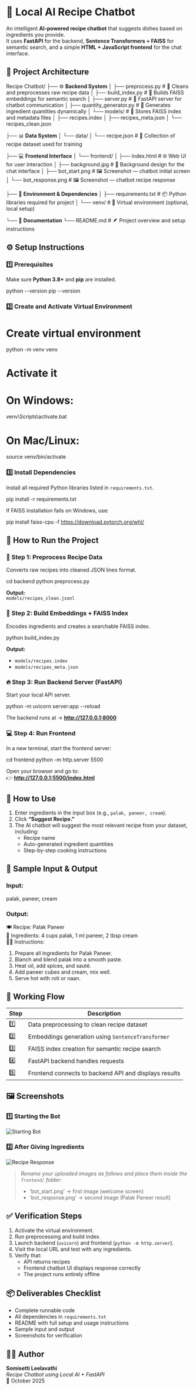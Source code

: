 # 🍳 Local AI Recipe Chatbot

An intelligent **AI-powered recipe chatbot** that suggests dishes based on ingredients you provide.  
It uses **FastAPI** for the backend, **Sentence Transformers + FAISS** for semantic search, and a simple **HTML + JavaScript frontend** for the chat interface.

## 🧩 Project Architecture

Recipe Chatbot/
├── ⚙️ **Backend System**
│   ├── preprocess.py             # 🧹 Cleans and preprocesses raw recipe data
│   ├── build_index.py            # 🧠 Builds FAISS embeddings for semantic search
│   ├── server.py                 # 🚀 FastAPI server for chatbot communication
│   ├── quantity_generator.py     # 📏 Generates ingredient quantities dynamically
│   └── models/                   # 💾 Stores FAISS index and metadata files
│       ├── recipes.index
│       ├── recipes_meta.json
│       └── recipes_clean.json

├── 📊 **Data System**
│   └── data/
│       └── recipe.json           # 🍲 Collection of recipe dataset used for training

├── 💻 **Frontend Interface**
│   └── frontend/
│       ├── index.html            # 🌐 Web UI for user interaction
│       ├── background.jpg        # 🎨 Background design for the chat interface
│       ├── bot_start.png         # 🖼️ Screenshot — chatbot initial screen
│       └── bot_response.png      # 🖼️ Screenshot — chatbot recipe response

├── 🧾 **Environment & Dependencies**
│   ├── requirements.txt          # 📦 Python libraries required for project
│   └── venv/                     # 🧬 Virtual environment (optional, local setup)

└── 📘 **Documentation**
    └── README.md                 # 🪶 Project overview and setup instructions



## ⚙️ Setup Instructions

### 1️⃣ Prerequisites
Make sure **Python 3.8+** and **pip** are installed.


python --version
pip --version

### 2️⃣ Create and Activate Virtual Environment


# Create virtual environment
python -m venv venv

# Activate it
# On Windows:
venv\Scripts\activate.bat
# On Mac/Linux:
source venv/bin/activate


### 3️⃣ Install Dependencies

Install all required Python libraries listed in `requirements.txt`.


pip install -r requirements.txt


If FAISS installation fails on Windows, use:

pip install faiss-cpu -f https://download.pytorch.org/whl/


## 🚀 How to Run the Project

### 🥣 Step 1: Preprocess Recipe Data
Converts raw recipes into cleaned JSON lines format.

cd backend
python preprocess.py

**Output:**  
`models/recipes_clean.jsonl`


### 🍱 Step 2: Build Embeddings + FAISS Index
Encodes ingredients and creates a searchable FAISS index.

python build_index.py


**Output:**  
- `models/recipes.index`  
- `models/recipes_meta.json`


### 🔥 Step 3: Run Backend Server (FastAPI)
Start your local API server.

python -m uvicorn server:app --reload

The backend runs at → **http://127.0.0.1:8000**


### 💻 Step 4: Run Frontend
In a new terminal, start the frontend server:

cd frontend
python -m http.server 5500


Open your browser and go to:  
👉 **http://127.0.0.1:5500/index.html**


## 💬 How to Use

1. Enter ingredients in the input box (e.g., `palak, paneer, cream`).
2. Click **“Suggest Recipe.”**
3. The AI chatbot will suggest the most relevant recipe from your dataset, including:
   - Recipe name  
   - Auto-generated ingredient quantities  
   - Step-by-step cooking instructions  


## 🧾 Sample Input & Output

### Input:
palak, paneer, cream


### Output:
🍽️ Recipe: Palak Paneer  
🧂 Ingredients: 4 cups palak, 1 ml paneer, 2 tbsp cream  
👨‍🍳 Instructions:
1. Prepare all ingredients for Palak Paneer.
2. Blanch and blend palak into a smooth paste.
3. Heat oil, add spices, and sauté.
4. Add paneer cubes and cream, mix well.
5. Serve hot with roti or naan.


## 🧠 Working Flow

| Step | Description |
|------|--------------|
| 1️⃣ | Data preprocessing to clean recipe dataset |
| 2️⃣ | Embeddings generation using `SentenceTransformer` |
| 3️⃣ | FAISS index creation for semantic recipe search |
| 4️⃣ | FastAPI backend handles requests |
| 5️⃣ | Frontend connects to backend API and displays results |



## 🖼️ Screenshots

### 1️⃣ Starting the Bot
![Starting Bot](./frontend/bot_start.png)

### 2️⃣ After Giving Ingredients
![Recipe Response](./frontend/bot_response.png)

> _Rename your uploaded images as follows and place them inside the `frontend/` folder:_
> - 'bot_start.png' → first image (welcome screen)  
> - 'bot_response.png' → second image (Palak Paneer result)



## ✅ Verification Steps

1. Activate the virtual environment.  
2. Run preprocessing and build index.  
3. Launch backend (`uvicorn`) and frontend (`python -m http.server`).  
4. Visit the local URL and test with any ingredients.  
5. Verify that:
   - API returns recipes  
   - Frontend chatbot UI displays response correctly  
   - The project runs entirely offline  


## 📦 Deliverables Checklist

-  Complete runnable code  
-  All dependencies in `requirements.txt`  
-  README with full setup and usage instructions  
-  Sample input and output  
-  Screenshots for verification  


## 👩‍💻 Author

**Somisetti Leelavathi**  
_Recipe Chatbot using Local AI + FastAPI_  
📅 October 2025
